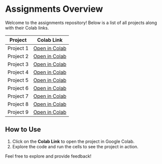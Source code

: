 # Assignments Overview

Welcome to the assignments repository! Below is a list of all projects along with their Colab links.

| **Project**                        | **Colab Link**                                |
|------------------------------------|-----------------------------------------------|
| Project 1| [Open in Colab](https://colab.research.google.com/drive/1knAjDL2ynReIxZEwC_QjqN0ehSNAD-JX?usp=drive_link) |
| Project 2| [Open in Colab](https://colab.research.google.com/drive/1U8tXo2CsTPr9OkpW7It7saUgRqubMVUh?usp=drive_link) |
| Project 3| [Open in Colab](https://colab.research.google.com/drive/1Emt-0GQc7cxAOwD4eNt53O0rDPt0NkKd?usp=drive_link) |
| Project 4| [Open in Colab](https://colab.research.google.com/drive/1hIACDqXrUaTWscg-rKKpi4NGlyf-LUIw?usp=drive_link) |
| Project 5| [Open in Colab](https://colab.research.google.com/drive/1KkucYcLKpM86roVVq_aGtqWHC1uBQ34c?usp=drive_link) |
| Project 6| [Open in Colab](https://colab.research.google.com/drive/1OO0N-mJFTC6cjiKWfD4Ktza5hxzlbsbr?usp=drive_link) |
| Project 7| [Open in Colab](https://colab.research.google.com/drive/1qSWjvl4BX8WB_mdke2p0LZ8RZXbl-_VM?usp=drive_link) |
| Project 8| [Open in Colab](https://colab.research.google.com/drive/175YEWYO7j1yuOciv-uXM7x1yaKQajotA?usp=drive_link) |
| Project 9| [Open in Colab](https://colab.research.google.com/drive/1QcqvgtYiT16TMKtIovcQz2xXn5xSAS3t?usp=drive_link) |

## How to Use
1. Click on the **Colab Link** to open the project in Google Colab.
2. Explore the code and run the cells to see the project in action.

Feel free to explore and provide feedback!